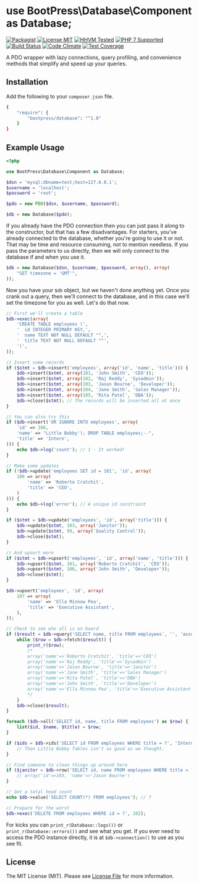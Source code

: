 # use BootPress\Database\Component as Database;

[![Packagist][badge-version]][link-packagist]
[![License MIT][badge-license]](LICENSE.md)
[![HHVM Tested][badge-hhvm]][link-travis]
[![PHP 7 Supported][badge-php]][link-travis]
[![Build Status][badge-travis]][link-travis]
[![Code Climate][badge-code-climate]][link-code-climate]
[![Test Coverage][badge-coverage]][link-coverage]

A PDO wrapper with lazy connections, query profiling, and convenience methods that simplify and speed up your queries.

## Installation

Add the following to your ``composer.json`` file.

``` bash
{
    "require": {
        "bootpress/database": "^1.0"
    }
}
```

## Example Usage

``` php
<?php

use BootPress\Database\Component as Database;

$dsn = 'mysql:dbname=test;host=127.0.0.1';
$username = 'localhost';
$password = 'root';

$pdo = new PDO($dsn, $username, $password);

$db = new Database($pdo);
```

If you already have the PDO connection then you can just pass it along to the constructor, but that has a few disadvantages.  For starters, you've already connected to the database, whether you're going to use it or not.  That may be time and resource consuming, not to mention needless.  If you pass the parameters to us directly, then we will only connect to the database if and when you use it.

``` php
$db = new Database($dsn, $username, $password, array(), array(
    "SET timezone = 'GMT'",
));
```

Now you have your ``$db`` object, but we haven't done anything yet.  Once you crank out a query, then we'll connect to the database, and in this case we'll set the timezone for you as well.  Let's do that now.

```php
// First we'll create a table
$db->exec(array(
    'CREATE TABLE employees (',
    '  id INTEGER PRIMARY KEY,',
    '  name TEXT NOT NULL DEFAULT "",',
    '  title TEXT NOT NULL DEFAULT ""',
    ')',
));

// Insert some records
if ($stmt = $db->insert('employees', array('id', 'name', 'title'))) {
    $db->insert($stmt, array(101, 'John Smith', 'CEO'));
    $db->insert($stmt, array(102, 'Raj Reddy', 'Sysadmin'));
    $db->insert($stmt, array(103, 'Jason Bourne', 'Developer'));
    $db->insert($stmt, array(104, 'Jane Smith', 'Sales Manager'));
    $db->insert($stmt, array(105, 'Rita Patel', 'DBA'));
    $db->close($stmt); // The records will be inserted all at once
}

// You can also try this
if ($db->insert('OR IGNORE INTO employees', array(
    'id' => 106,
    'name' => "Little Bobby'); DROP TABLE employees;--",
    'title' => 'Intern',
))) {
    echo $db->log('count'); // 1 - It worked!
}

// Make some updates
if (!$db->update('employees SET id = 101', 'id', array(
    106 => array(
        'name' => 'Roberto Cratchit',
        'title' => 'CEO',
    )
))) {
    echo $db->log('error'); // A unique id constraint
}

if ($stmt = $db->update('employees', 'id', array('title'))) {
    $db->update($stmt, 103, array('Janitor'));
    $db->update($stmt, 99, array('Quality Control'));
    $db->close($stmt);
}

// And upsert more
if ($stmt = $db->upsert('employees', 'id', array('name', 'title'))) {
    $db->upsert($stmt, 101, array('Roberto Cratchit', 'CEO'));
    $db->upsert($stmt, 106, array('John Smith', 'Developer'));
    $db->close($stmt);
}

$db->upsert('employees', 'id', array(
    107 => array(
        'name' => 'Ella Minnow Pea',
        'title' => 'Executive Assistant',
    ),
));

// Check to see who all is on board
if ($result = $db->query('SELECT name, title FROM employees', '', 'assoc')) {
    while ($row = $db->fetch($result)) {
        print_r($row);
        /*
        array('name'=>'Roberto Cratchit', 'title'=>'CEO')
        array('name'=>'Raj Reddy', 'title'=>'Sysadmin')
        array('name'=>'Jason Bourne', 'title'=>'Janitor')
        array('name'=>'Jane Smith', 'title'=>'Sales Manager')
        array('name'=>'Rita Patel', 'title'=>'DBA')
        array('name'=>'John Smith', 'title'=>'Developer')
        array('name'=>'Ella Minnow Pea', 'title'=>'Executive Assistant')
        */
    }
    $db->close($result);
}

foreach ($db->all('SELECT id, name, title FROM employees') as $row) {
    list($id, $name, $title) = $row;
}

if ($ids = $db->ids('SELECT id FROM employees WHERE title = ?', 'Intern')) {
    // Then Little Bobby Tables isn't as good as we thought.
}

// Find someone to clean things up around here
if ($janitor = $db->row('SELECT id, name FROM employees WHERE title = ?', 'Janitor', 'assoc')) {
    // array('id'=>103, 'name'=>'Jason Bourne')
}

// Get a total head count
echo $db->value('SELECT COUNT(*) FROM employees'); // 7

// Prepare for the worst
$db->exec('DELETE FROM employees WHERE id = ?', 102);
```

For kicks you can ``print_r(Database::logs())`` or ``print_r(Database::errors())`` and see what you get.  If you ever need to access the PDO instance directly, it is at ``$db->connection()`` to use as you see fit.

## License

The MIT License (MIT). Please see [License File](LICENSE.md) for more information.

[badge-version]: https://img.shields.io/packagist/v/bootpress/database.svg?style=flat-square&label=Packagist
[badge-license]: https://img.shields.io/badge/License-MIT-blue.svg?style=flat-square
[badge-hhvm]: https://img.shields.io/badge/HHVM-Tested-8892bf.svg?style=flat-square
[badge-php]: https://img.shields.io/badge/PHP%207-Supported-8892bf.svg?style=flat-square
[badge-travis]: https://img.shields.io/travis/Kylob/Database/master.svg?style=flat-square
[badge-code-climate]: https://img.shields.io/codeclimate/github/Kylob/Database.svg?style=flat-square
[badge-coverage]: https://img.shields.io/codeclimate/coverage/github/Kylob/Database.svg?style=flat-square

[link-packagist]: https://packagist.org/packages/bootpress/database
[link-travis]: https://travis-ci.org/Kylob/Database
[link-code-climate]: https://codeclimate.com/github/Kylob/Database
[link-coverage]: https://codeclimate.com/github/Kylob/Database/coverage
